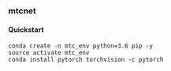### mtcnet

#### Quickstart
```
conda create -n mtc_env python=3.6 pip -y
source activate mtc_env
conda install pytorch torchvision -c pytorch
```